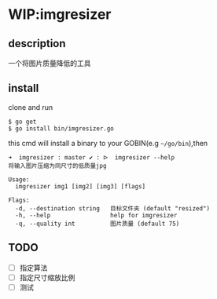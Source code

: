 # WIP:imgresizer

## description

一个将图片质量降低的工具

## install

clone and run 
```shell
$ go get
$ go install bin/imgresizer.go
```

this cmd will install a binary to your GOBIN(e.g `~/go/bin`),then

```shell
➜  imgresizer : master ✔ : ᐅ  imgresizer --help
将输入图片压缩为同尺寸的低质量jpg

Usage:
  imgresizer img1 [img2] [img3] [flags]

Flags:
  -d, --destination string   目标文件夹 (default "resized")
  -h, --help                 help for imgresizer
  -q, --quality int          图片质量 (default 75)
```

## TODO

- [ ] 指定算法
- [ ] 指定尺寸缩放比例
- [ ] 测试